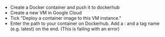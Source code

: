 * Create a Docker container and push it to dockerhub
* Create a new VM in Google Cloud
* Tick "Deploy a container image to this VM instance."
* Enter the path to your container on Dockerhub. Add a : and a tag name (e.g. latest) on the end.
(This is failing with an error)
